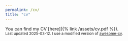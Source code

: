 ```yaml
---
permalink: /cv/
title: "cv"
---
```


You can find my CV [here]({% link /assets/cv.pdf %}).<br><small>Last updated 2025-03-12. I use a modified version of [awesome-cv](https://github.com/posquit0/Awesome-CV).</small>

